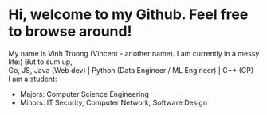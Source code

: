 # Hi, welcome to my Github. Feel free to browse around!

My name is Vinh Truong (Vincent - another name).
I am currently in a messy life:) But to sum up, 
<br>
Go, JS, Java (Web dev) | Python (Data Engineer / ML Engineer) | C++ (CP)
<br>
I am a student:
 + Majors: Computer Science Engineering
 + Minors: IT Security, Computer Network, Software Design
